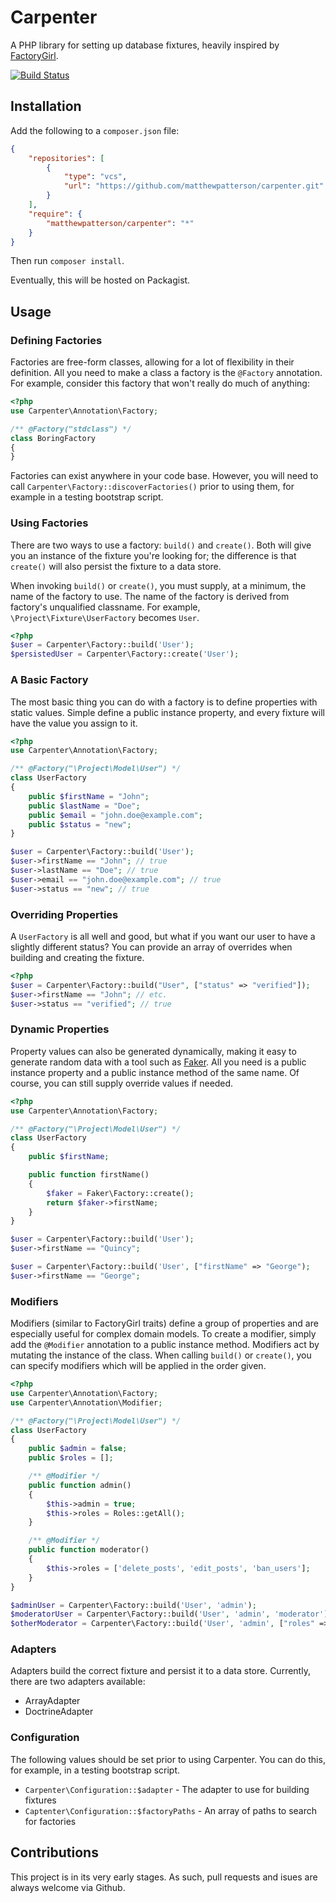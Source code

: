Carpenter
=========

A PHP library for setting up database fixtures, heavily inspired by [FactoryGirl](https://github.com/thoughtbot/factory_girl).

[![Build Status](https://travis-ci.org/matthewpatterson/carpenter.svg?branch=master)](https://travis-ci.org/matthewpatterson/carpenter)

Installation
------------

Add the following to a `composer.json` file:

```json
{
    "repositories": [
        {
            "type": "vcs",
            "url": "https://github.com/matthewpatterson/carpenter.git"
        }
    ],
    "require": {
        "matthewpatterson/carpenter": "*"
    }
}
```

Then run `composer install`.

Eventually, this will be hosted on Packagist.

Usage
-----

### Defining Factories

Factories are free-form classes, allowing for a lot of flexibility in their definition.  All you need to make a class a factory is the `@Factory` annotation.  For example, consider this factory that won't really do much of anything:

```php
<?php
use Carpenter\Annotation\Factory;

/** @Factory("stdclass") */
class BoringFactory
{
}
```

Factories can exist anywhere in your code base.  However, you will need to call `Carpenter\Factory::discoverFactories()` prior to using them, for example in a testing bootstrap script.

### Using Factories

There are two ways to use a factory: `build()` and `create()`.  Both will give you an instance of the fixture you're looking for; the difference is that `create()` will also persist the fixture to a data store.

When invoking `build()` or `create()`, you must supply, at a minimum, the name of the factory to use.  The name of the factory is derived from factory's unqualified classname.  For example, `\Project\Fixture\UserFactory` becomes `User`.

```php
<?php
$user = Carpenter\Factory::build('User');
$persistedUser = Carpenter\Factory::create('User');
```

### A Basic Factory

The most basic thing you can do with a factory is to define properties with static values.  Simple define a public instance property, and every fixture will have the value you assign to it.

```php
<?php
use Carpenter\Annotation\Factory;

/** @Factory("\Project\Model\User") */
class UserFactory
{
    public $firstName = "John";
    public $lastName = "Doe";
    public $email = "john.doe@example.com";
    public $status = "new";
}

$user = Carpenter\Factory::build('User');
$user->firstName == "John"; // true
$user->lastName == "Doe"; // true
$user->email == "john.doe@example.com"; // true
$user->status == "new"; // true
```

### Overriding Properties

A `UserFactory` is all well and good, but what if you want our user to have a slightly different status?  You can provide an array of overrides when building and creating the fixture.

```php
<?php
$user = Carpenter\Factory::build("User", ["status" => "verified"]);
$user->firstName == "John"; // etc.
$user->status == "verified"; // true
```

### Dynamic Properties

Property values can also be generated dynamically, making it easy to generate random data with a tool such as [Faker](https://github.com/fzaninotto/Faker).  All you need is a public instance property and a public instance method of the same name.  Of course, you can still supply override values if needed.

```php
<?php
use Carpenter\Annotation\Factory;

/** @Factory("\Project\Model\User") */
class UserFactory
{
    public $firstName;

    public function firstName()
    {
        $faker = Faker\Factory::create();
        return $faker->firstName;
    }
}

$user = Carpenter\Factory::build('User');
$user->firstName == "Quincy";

$user = Carpenter\Factory::build('User', ["firstName" => "George");
$user->firstName == "George";
```

### Modifiers

Modifiers (similar to FactoryGirl traits) define a group of properties and are especially useful for complex domain models.  To create a modifier, simply add the `@Modifier` annotation to a public instance method.  Modifiers act by mutating the instance of the class.  When calling `build()` or `create()`, you can specify modifiers which will be applied in the order given.

```php
<?php
use Carpenter\Annotation\Factory;
use Carpenter\Annotation\Modifier;

/** @Factory("\Project\Model\User") */
class UserFactory
{
    public $admin = false;
    public $roles = [];

    /** @Modifier */
    public function admin()
    {
        $this->admin = true;
        $this->roles = Roles::getAll();
    }

    /** @Modifier */
    public function moderator()
    {
        $this->roles = ['delete_posts', 'edit_posts', 'ban_users'];
    }
}

$adminUser = Carpenter\Factory::build('User', 'admin');
$moderatorUser = Carpenter\Factory::build('User', 'admin', 'moderator'); // Will have $admin == true but the roles of a moderator
$otherModerator = Carpenter\Factory::build('User', 'admin', ["roles" => ["ban_users"]]); // Will have $admin == true but only the ban_users role
```

### Adapters

Adapters build the correct fixture and persist it to a data store.  Currently, there are two adapters available:

* ArrayAdapter
* DoctrineAdapter

### Configuration

The following values should be set prior to using Carpenter.  You can do this, for example, in a testing bootstrap script.

* `Carpenter\Configuration::$adapter` - The adapter to use for building fixtures
* `Captenter\Configuration::$factoryPaths` - An array of paths to search for factories

Contributions
-------------

This project is in its very early stages.  As such, pull requests and isues are always welcome via Github.

